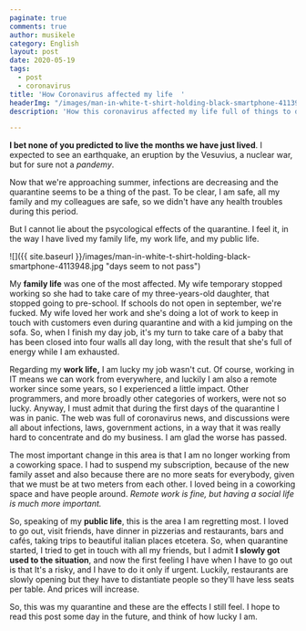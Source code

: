 ```yaml
---
paginate: true
comments: true
author: musikele
category: English
layout: post
date: 2020-05-19
tags:
  - post
  - coronavirus
title: 'How Coronavirus affected my life  '
headerImg: "/images/man-in-white-t-shirt-holding-black-smartphone-4113948.jpg"
description: 'How this coronavirus affected my life full of things to do. '

---
```

**I bet none of you predicted to live the months we have just lived**. I expected to see an earthquake, an eruption by the Vesuvius, a nuclear war, but for sure not a _pandemy_.

Now that we're approaching summer, infections are decreasing and the quarantine seems to be a thing of the past. To be clear, I am safe, all my family and my colleagues are safe, so we didn't have any health troubles during this period.

But I cannot lie about the psycological effects of the quarantine. I feel it, in the way I have lived my family life, my work life, and my public life.

![]({{ site.baseurl }}/images/man-in-white-t-shirt-holding-black-smartphone-4113948.jpg "days seem to not pass")

My **family life** was one of the most affected. My wife temporary stopped working so she had to take care of my three-years-old daughter, that stopped going to pre-school. If schools do not open in september, we're fucked. My wife loved her work and she's doing a lot of work to keep in touch with customers even during quarantine and with a kid jumping on the sofa. So, when I finish my day job, it's my turn to take care of a baby that has been closed into four walls all day long, with the result that she's full of energy while I am exhausted.

Regarding my **work life,** I am lucky my job wasn't cut. Of course, working in IT means we can work from everywhere, and luckily I am also a remote worker since some years, so I experienced a little impact. Other programmers, and more broadly other categories of workers, were not so lucky. Anyway, I must admit that during the first days of the quarantine I was in panic. The web was full of coronavirus news, and discussions were all about infections, laws, government actions, in a way that it was really hard to concentrate and do my business. I am glad the worse has passed.

The most important change in this area is that I am no longer working from a coworking space. I had to suspend my subscription, because of the new family asset and also because there are no more seats for everybody, given that we must be at two meters from each other. I loved being in a coworking space and have people around. _Remote work is fine, but having a social life is much more important._

So, speaking of my **public life**, this is the area I am regretting most. I loved to go out, visit friends, have dinner in pizzerias and restaurants, bars and cafés, taking trips to beautiful italian places etcetera. So, when quarantine started, I tried to get in touch with all my friends, but I admit **I slowly got used to the situation**, and now the first feeling I have when I have to go out is that It's a risky, and I have to do it only if urgent. Luckily, restaurants are slowly opening but they have to distantiate people so they'll have less seats per table. And prices will increase.

So, this was my quarantine and these are the effects I still feel. I hope to read this post some day in the future, and think of how lucky I am.